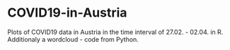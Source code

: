 # COVID19-in-Austria
Plots of COVID19 data in Austria in the time interval of 27.02. - 02.04. in R. Additionaly a wordcloud - code from Python.

